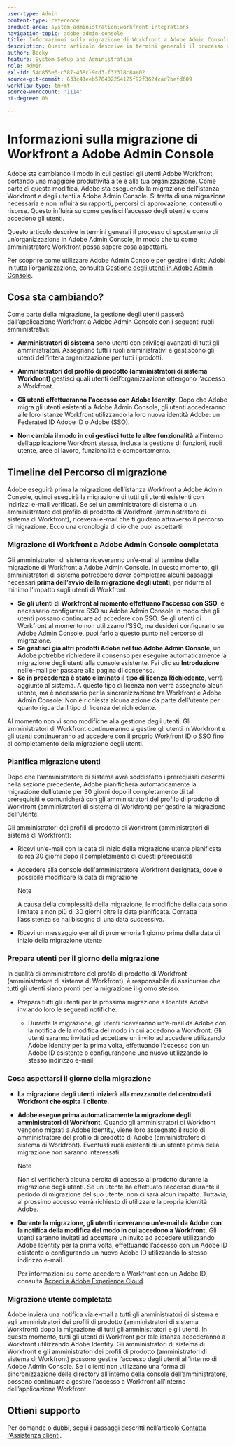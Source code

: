 ```yaml
---
user-type: Admin
content-type: reference
product-area: system-administration;workfront-integrations
navigation-topic: adobe-admin-console
title: Informazioni sulla migrazione di Workfront a Adobe Admin Console
description: Questo articolo descrive in termini generali il processo di spostamento di un’organizzazione in Adobe Admin Console, in modo che tu come amministratore Workfront possa sapere cosa aspettarti.
author: Becky
feature: System Setup and Administration
role: Admin
exl-id: 54d855e6-c387-458c-9cd3-f32318c8ae02
source-git-commit: 633c41eeb570402254125f92f3624cad7befd609
workflow-type: tm+mt
source-wordcount: '1114'
ht-degree: 0%

---
```


# Informazioni sulla migrazione di Workfront a Adobe Admin Console

Adobe sta cambiando il modo in cui gestisci gli utenti Adobe Workfront, portando una maggiore produttività a te e alla tua organizzazione. Come parte di questa modifica, Adobe sta eseguendo la migrazione dell’istanza Workfront e degli utenti a Adobe Admin Console. Si tratta di una migrazione necessaria e non influirà su rapporti, percorsi di approvazione, contenuti o risorse. Questo influirà su come gestisci l’accesso degli utenti e come accedono gli utenti.

Questo articolo descrive in termini generali il processo di spostamento di un’organizzazione in Adobe Admin Console, in modo che tu come amministratore Workfront possa sapere cosa aspettarti.

Per scoprire come utilizzare Adobe Admin Console per gestire i diritti Adobi in tutta l’organizzazione, consulta [Gestione degli utenti in Adobe Admin Console](/help/quicksilver/administration-and-setup/add-users/create-and-manage-users/admin-console.md).

## Cosa sta cambiando?

Come parte della migrazione, la gestione degli utenti passerà dall’applicazione Workfront a Adobe Admin Console con i seguenti ruoli amministrativi:

* **Amministratori di sistema** sono utenti con privilegi avanzati di tutti gli amministratori. Assegnano tutti i ruoli amministrativi e gestiscono gli utenti dell’intera organizzazione per tutti i prodotti.

* **Amministratori del profilo di prodotto (amministratori di sistema Workfront)** gestisci quali utenti dell’organizzazione ottengono l’accesso a Workfront.

* **Gli utenti effettueranno l&#39;accesso con Adobe Identity.** Dopo che Adobe migra gli utenti esistenti a Adobe Admin Console, gli utenti accederanno alle loro istanze Workfront utilizzando la loro nuova identità Adobe: un Federated ID Adobe ID o Adobe (SSO).

* **Non cambia il modo in cui gestisci tutte le altre funzionalità** all’interno dell’applicazione Workfront stessa, inclusa la gestione di funzioni, ruoli utente, aree di lavoro, funzionalità e comportamento.

## Timeline del Percorso di migrazione

Adobe eseguirà prima la migrazione dell’istanza Workfront a Adobe Admin Console, quindi eseguirà la migrazione di tutti gli utenti esistenti con indirizzi e-mail verificati. Se sei un amministratore di sistema o un amministratore del profilo di prodotto di Workfront (amministratore di sistema di Workfront), riceverai e-mail che ti guidano attraverso il percorso di migrazione. Ecco una cronologia di ciò che puoi aspettarti:

### Migrazione di Workfront a Adobe Admin Console completata

Gli amministratori di sistema riceveranno un’e-mail al termine della migrazione di Workfront a Adobe Admin Console. In questo momento, gli amministratori di sistema potrebbero dover completare alcuni passaggi necessari **prima dell’avvio della migrazione degli utenti**, per ridurre al minimo l&#39;impatto sugli utenti di Workfront.

* **Se gli utenti di Workfront al momento effettuano l’accesso con SSO**, è necessario configurare SSO su Adobe Admin Console in modo che gli utenti possano continuare ad accedere con SSO. Se gli utenti di Workfront al momento non utilizzano l’SSO, ma desideri configurarlo su Adobe Admin Console, puoi farlo a questo punto nel percorso di migrazione.
* **Se gestisci già altri prodotti Adobe nel tuo Adobe Admin Console**, un Adobe potrebbe richiedere il consenso per eseguire automaticamente la migrazione degli utenti alla console esistente. Fai clic su **Introduzione** nell’e-mail per passare alla pagina di consenso.
* **Se in precedenza è stato eliminato il tipo di licenza Richiedente**, verrà aggiunto al sistema. A questo tipo di licenza non verrà assegnato alcun utente, ma è necessario per la sincronizzazione tra Workfront e Adobe Admin Console. Non è richiesta alcuna azione da parte dell&#39;utente per quanto riguarda il tipo di licenza del richiedente.

Al momento non vi sono modifiche alla gestione degli utenti. Gli amministratori di Workfront continueranno a gestire gli utenti in Workfront e gli utenti continueranno ad accedere con il proprio Workfront ID o SSO fino al completamento della migrazione degli utenti.

### Pianifica migrazione utenti

Dopo che l’amministratore di sistema avrà soddisfatto i prerequisiti descritti nella sezione precedente, Adobe pianificherà automaticamente la migrazione dell’utente per 30 giorni dopo il completamento di tali prerequisiti e comunicherà con gli amministratori del profilo di prodotto di Workfront (amministratori di sistema di Workfront) per gestire la migrazione dell’utente.

Gli amministratori dei profili di prodotto di Workfront (amministratori di sistema di Workfront):

* Ricevi un’e-mail con la data di inizio della migrazione utente pianificata (circa 30 giorni dopo il completamento di questi prerequisiti)
* Accedere alla console dell&#39;amministratore Workfront designata, dove è possibile modificare la data di migrazione

  >[!NOTE]
  >
  >A causa della complessità della migrazione, le modifiche della data sono limitate a non più di 30 giorni oltre la data pianificata. Contatta l’assistenza se hai bisogno di una data successiva.

* Ricevi un messaggio e-mail di promemoria 1 giorno prima della data di inizio della migrazione utente

### Prepara utenti per il giorno della migrazione

In qualità di amministratore del profilo di prodotto di Workfront (amministratore di sistema di Workfront), è responsabile di assicurare che tutti gli utenti siano pronti per la migrazione il giorno stesso.

* Prepara tutti gli utenti per la prossima migrazione a Identità Adobe inviando loro le seguenti notifiche:

   * Durante la migrazione, gli utenti riceveranno un’e-mail da Adobe con la notifica della modifica del modo in cui accedono a Workfront. Gli utenti saranno invitati ad accettare un invito ad accedere utilizzando Adobe Identity per la prima volta, effettuando l’accesso con un Adobe ID esistente o configurandone uno nuovo utilizzando lo stesso indirizzo e-mail.

### Cosa aspettarsi il giorno della migrazione

* **La migrazione degli utenti inizierà alla mezzanotte del centro dati Workfront che ospita il cliente.**

* **Adobe esegue prima automaticamente la migrazione degli amministratori di Workfront.** Quando gli amministratori di Workfront vengono migrati a Adobe Identity, viene loro assegnato il ruolo di amministratore del profilo di prodotto di Adobe (amministratore di sistema di Workfront). Eventuali ruoli esistenti di un utente prima della migrazione non saranno interessati.

  >[!NOTE]
  >
  >Non si verificherà alcuna perdita di accesso al prodotto durante la migrazione degli utenti. Se un utente ha effettuato l’accesso durante il periodo di migrazione del suo utente, non ci sarà alcun impatto. Tuttavia, al prossimo accesso verrà richiesto di utilizzare la propria identità Adobe.



* **Durante la migrazione, gli utenti riceveranno un’e-mail da Adobe con la notifica della modifica del modo in cui accedono a Workfront.** Gli utenti saranno invitati ad accettare un invito ad accedere utilizzando Adobe Identity per la prima volta, effettuando l’accesso con un Adobe ID esistente o configurando un nuovo Adobe ID utilizzando lo stesso indirizzo e-mail.

  Per informazioni su come accedere a Workfront con un Adobe ID, consulta [Accedi a Adobe Experience Cloud](/help/quicksilver/workfront-basics/navigate-workfront/workfront-navigation/adobe-unified-experience.md#log-in-to-adobe-experience-cloud).

### Migrazione utente completata

Adobe invierà una notifica via e-mail a tutti gli amministratori di sistema e agli amministratori dei profili di prodotto (amministratori di sistema Workfront) dopo la migrazione di tutti gli amministratori e gli utenti. In questo momento, tutti gli utenti di Workfront per tale istanza accederanno a Workfront utilizzando Adobe Identity. Gli amministratori di sistema di Workfront e gli amministratori dei profili di prodotto (amministratori di sistema di Workfront) possono gestire l’accesso degli utenti all’interno di Adobe Admin Console. Se i clienti non utilizzano una forma di sincronizzazione delle directory all’interno della console dell’amministratore, possono continuare a gestire l’accesso a Workfront all’interno dell’applicazione Workfront.

## Ottieni supporto

Per domande o dubbi, segui i passaggi descritti nell’articolo [Contatta l’Assistenza clienti](/help/quicksilver/workfront-basics/tips-tricks-and-troubleshooting/contact-customer-support.md).




